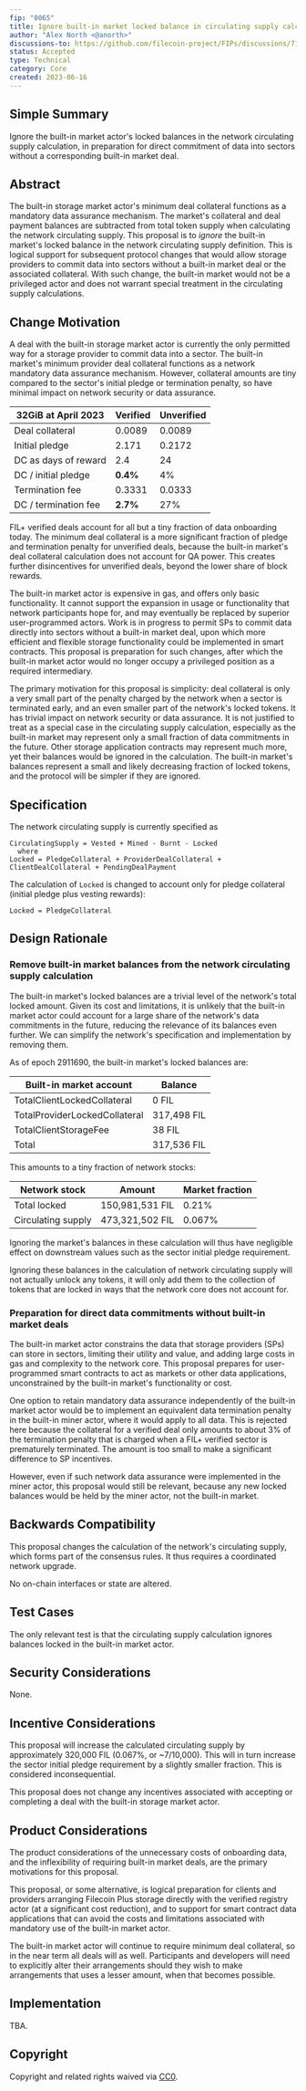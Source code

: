 ```yaml
---
fip: "0065"
title: Ignore built-in market locked balance in circulating supply calculation
author: "Alex North <@anorth>"
discussions-to: https://github.com/filecoin-project/FIPs/discussions/719
status: Accepted
type: Technical
category: Core
created: 2023-06-16
---
```


## Simple Summary
Ignore the built-in market actor's locked balances in the network circulating supply calculation,
in preparation for direct commitment of data into sectors without a corresponding built-in market deal.

## Abstract
The built-in storage market actor's minimum deal collateral functions as a mandatory data assurance mechanism.
The market's collateral and deal payment balances are subtracted from total token supply when calculating the network circulating supply.
This proposal is to _ignore_ the built-in market's locked balance in the network circulating supply definition.
This is logical support for subsequent protocol changes that would allow storage providers to 
commit data into sectors without a built-in market deal or the associated collateral.
With such change, the built-in market would not be a privileged actor and does not warrant special treatment
in the circulating supply calculations.

## Change Motivation
A deal with the built-in storage market actor is currently the only permitted way for a storage provider to commit data into a sector.
The built-in market's minimum provider deal collateral functions as a network mandatory data assurance mechanism.
However, collateral amounts are tiny compared to the sector's initial pledge or termination penalty,
so have minimal impact on network security or data assurance.

| 32GiB at April 2023  | Verified | Unverified |
|----------------------|----------|------------|
| Deal collateral      | 0.0089   | 0.0089     |
| Initial pledge       | 2.171    | 0.2172     |
| DC as days of reward | 2.4      | 24         |
| DC / initial pledge  | **0.4%** | 4%         |
| Termination fee      | 0.3331   | 0.0333     |
| DC / termination fee | **2.7%** | 27%        |

FIL+ verified deals account for all but a tiny fraction of data onboarding today.
The minimum deal collateral is a more significant fraction of pledge and termination penalty for unverified deals,
because the built-in market's deal collateral calculation does not account for QA power.
This creates further disincentives for unverified deals, beyond the lower share of block rewards.

The built-in market actor is expensive in gas, and offers only basic functionality.
It cannot support the expansion in usage or functionality that network participants hope for,
and may eventually be replaced by superior user-programmed actors.
Work is in progress to permit SPs to commit data directly into sectors without a built-in market deal,
upon which more efficient and flexible storage functionality could be implemented in smart contracts.
This proposal is preparation for such changes, after which the built-in market actor would no longer occupy
a privileged position as a required intermediary.

The primary motivation for this proposal is simplicity:
deal collateral is only a very small part of the penalty charged by the network when a sector is terminated early,
and an even smaller part of the network's locked tokens.
It has trivial impact on network security or data assurance.
It is not justified to treat as a special case in the circulating supply calculation,
especially as the built-in market may represent only a small fraction of data commitments in the future.
Other storage application contracts may represent much more, yet their balances would be ignored in the calculation.
The built-in market's balances represent a small and likely decreasing fraction of locked tokens,
and the protocol will be simpler if they are ignored.

## Specification
The network circulating supply is currently specified as

```
CirculatingSupply = Vested + Mined - Burnt - Locked
  where
Locked = PledgeCollateral + ProviderDealCollateral + ClientDealCollateral + PendingDealPayment 
```

The calculation of `Locked` is changed to account only for pledge collateral (initial pledge plus vesting rewards):
```
Locked = PledgeCollateral
```

## Design Rationale
### Remove built-in market balances from the network circulating supply calculation
The built-in market's locked balances are a trivial level of the network's total locked amount.
Given its cost and limitations, it is unlikely that the built-in market actor could account for
a large share of the network's data commitments in the future,
reducing the relevance of its balances even further.
We can simplify the network's specification and implementation by removing them.

As of epoch 2911690, the built-in market's locked balances are:

| Built-in market account       | Balance     |
|-------------------------------|-------------|
| TotalClientLockedCollateral   | 0 FIL       |
| TotalProviderLockedCollateral | 317,498 FIL |
| TotalClientStorageFee         | 38 FIL      |
| Total                         | 317,536 FIL |

This amounts to a tiny fraction of network stocks:

| Network stock      | Amount          | Market fraction |
|--------------------|-----------------|-----------------|
| Total locked       | 150,981,531 FIL | 0.21%           |
| Circulating supply | 473,321,502 FIL | 0.067%          |

Ignoring the market's balances in these calculation will thus have negligible effect on downstream values
such as the sector initial pledge requirement.

Ignoring these balances in the calculation of network circulating supply will not actually unlock any tokens,
it will only add them to the collection of tokens that are locked in ways that the network core does not account for.

### Preparation for direct data commitments without built-in market deals
The built-in market actor constrains the data that storage providers (SPs) can store in sectors, limiting their utility and value,
and adding large costs in gas and complexity to the network core.
This proposal prepares for user-programmed smart contracts to act as markets or other data applications,
unconstrained by the built-in market's functionality or cost.

One option to retain mandatory data assurance independently of the built-in market actor would be 
to implement an equivalent data termination penalty in the built-in miner actor, where it would apply to all data.
This is rejected here because the collateral for a verified deal only amounts to about 3% of the termination penalty
that is charged when a FIL+ verified sector is prematurely terminated.
The amount is too small to make a significant difference to SP incentives.

However, even if such network data assurance were implemented in the miner actor, this proposal would still be relevant,
because any new locked balances would be held by the miner actor, not the built-in market.

## Backwards Compatibility
This proposal changes the calculation of the network's circulating supply, which forms part of the consensus rules.
It thus requires a coordinated network upgrade.

No on-chain interfaces or state are altered.

## Test Cases
The only relevant test is that the circulating supply calculation ignores balances locked in the built-in market actor.

## Security Considerations
None.

## Incentive Considerations
This proposal will increase the calculated circulating supply by approximately 320,000 FIL (0.067%, or ~7/10,000).
This will in turn increase the sector initial pledge requirement by a slightly smaller fraction.
This is considered inconsequential.

This proposal does not change any incentives associated with accepting or completing a deal with the built-in storage market actor.

## Product Considerations
The product considerations of the unnecessary costs of onboarding data, and the inflexibility of requiring built-in market deals,
are the primary motivations for this proposal.

This proposal, or some alternative, is logical preparation for clients and providers arranging
Filecoin Plus storage directly with the verified registry actor (at a significant cost reduction),
and to support for smart contract data applications that can avoid the costs and limitations associated with
mandatory use of the built-in market actor.

The built-in market actor will continue to require minimum deal collateral, so in the near term all deals will as well.
Participants and developers will need to explicitly alter their arrangements should they wish to make 
arrangements that uses a lesser amount, when that becomes possible.

## Implementation
TBA.

## Copyright
Copyright and related rights waived via [CC0](https://creativecommons.org/publicdomain/zero/1.0/).

